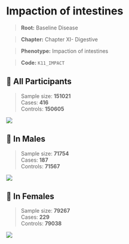 # Impaction of intestines

> **Root:** Baseline Disease  

> **Chapter:** Chapter XI- Digestive  

> **Phenotype:** Impaction of intestines  

> **Code:** `K11_IMPACT`

## 🧪 All Participants  
> Sample size: **151021**  
> Cases: **416**  
> Controls: **150605**
<img src="/Disease/Figures/ALL/Incidence/K11_IMPACT.png"/>
<CsvTable src="/Disease_Data/ALL/Incidence/COX_K11_IMPACT.csv" label="🔍 View full results" />

## 👨 In Males  
> Sample size: **71754**  
> Cases: **187**  
> Controls: **71567**
<img src="/Disease/Figures/Male/Incidence/K11_IMPACT.png"/>
<CsvTable src="/Disease_Data/Male/Incidence/COX_K11_IMPACT.csv" label="🔍 View full results" />

## 👩 In Females  
> Sample size: **79267**  
> Cases: **229**  
> Controls: **79038**
<img src="/Disease/Figures/Female/Incidence/K11_IMPACT.png"/>
<CsvTable src="/Disease_Data/Female/Incidence/COX_K11_IMPACT.csv" label="🔍 View full results" />
